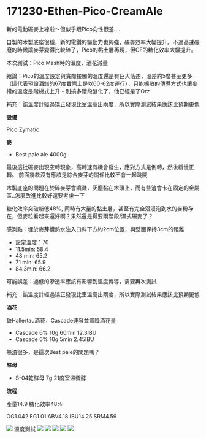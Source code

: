 # 171230-Ethen-Pico-CreamAle

新的電動碾麥上線啦～但似乎跟Pico向性很差....

自製的木製底座很穩，新的電鑽的驅動力也夠強，碾麥效率大幅提升。不過高速碾磨的時候讓麥芽變得比較碎了，Pico的黏土層再現，但GF的糖化效率大幅提升。

本次測試：Pico Mash時的溫度、酒花減量

結論：Pico的溫度設定與實際接觸的溫度還是有巨大落差，溫差約5度甚至更多（這代表預設酒譜的67度實際上是以60-62度運行），只能擴散的傳導方式也讓麥槽的溫度是階梯式上升 - 別搞多階段醣化了，他已經是了Orz

補充：該溫度計經過矯正發現比室溫高出兩度，所以實際測試結果應該比預期更低

**設備**

Pico Zymatic

**麥**

* Best pale ale 4000g

最後這批碾麥出現空轉現象，高轉速有機會發生，應對方式是倒轉，然後緩慢正轉。
前面幾款沒有應該是綜合麥芽的關係比較不會一起跳開

木製底座的問題在於碎麥芽會噴濺，灰塵黏在木頭上，而有些渣會卡在固定的金屬區..怎麼改進比較好還要考慮一下

糖化效率突破新低48%, 同時有大量的黏土層，甚至有完全沒浸泡到水的麥粉存在，但麥粒看起來還好啊？果然還是得要兩階段/濕式碾麥了？

感測點：埋於麥芽槽熱水注入口斜下方約2cm位置，與壁面保持3cm的距離

* 設定溫度：70
* 11.5min: 58.4
* 48  min: 65.2
* 71  min: 65.9
* 84.3min: 66.2

可能誤差：過低的滲透率應該有影響到溫度傳導，需要再次測試

補充：該溫度計經過矯正發現比室溫高出兩度，所以實際測試結果應該比預期更低

**酒花**

缺Hallertau酒花，Cascade連發並調降酒花量

* Cascade 6% 10g 60min 12.3IBU
* Cascade 6% 10g 5min 2.45IBU

熱渣很多，是這次Best pale的問題嗎？

**酵母**

* S-04乾酵母 7g 21度室溫發酵

**流程**

產量14.9 糖化效率48%

OG1.042 FG1.01 ABV4.18 IBU14.25 SRM4.59 

![](../img/test89.png)
溫度測試
![](../img/test94.png)
![](../img/test90.png)
![](../img/test91.png)
![](../img/test92.png)
![](../img/test93.png)

## 